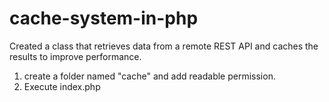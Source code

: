 # cache-system-in-php
Created a class that retrieves data from a remote REST API and caches the results to improve performance.

1. create a folder named "cache" and add readable permission.
2. Execute index.php
